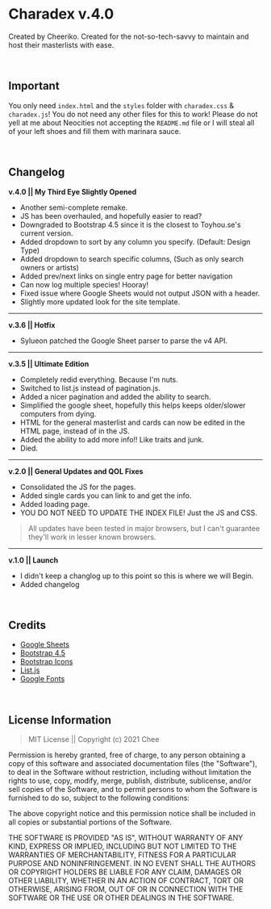 # Charadex v.4.0

Created by Cheeriko. Created for the not-so-tech-savvy to maintain and host their masterlists with ease.

 
## Important

You only need `index.html` and the `styles` folder with `charadex.css` & `charadex.js`! You do not need any other files for this to work! Please do not yell at me about Neocities not accepting the `README.md` file or I will steal all of your left shoes and fill them with marinara sauce.

 
## Changelog

**v.4.0 || My Third Eye Slightly Opened**

- Another semi-complete remake.
- JS has been overhauled, and hopefully easier to read?
- Downgraded to Bootstrap 4.5 since it is the closest to Toyhou.se's current version.
- Added dropdown to sort by any column you specify. (Default: Design Type)
- Added dropdown to search specific columns, (Such as only search owners or artists)
- Added prev/next links on single entry page for better navigation
- Can now log multiple species! Hooray!
- Fixed issue where Google Sheets would not output JSON with a header.
- Slightly more updated look for the site template.

---

**v.3.6 || Hotfix**

- Sylueon patched the Google Sheet parser to parse the v4 API.

---

**v.3.5 || Ultimate Edition**

- Completely redid everything. Because I'm nuts.
- Switched to list.js instead of pagination.js.
- Added a nicer pagination and added the ability to search.
- Simplified the google sheet, hopefully this helps keeps older/slower computers from dying.
- HTML for the general masterlist and cards can now be edited in the HTML page, instead of in the JS.
- Added the ability to add more info!! Like traits and junk.
- Died.

---

**v.2.0 || General Updates and QOL Fixes**

- Consolidated the JS for the pages.
- Added single cards you can link to and get the info.
- Added loading page.
- YOU DO NOT NEED TO UPDATE THE INDEX FILE! Just the JS and CSS.
> All updates have been tested in major browsers, but I can't guarantee they'll work in lesser known browsers.

---

**v.1.0 || Launch**

- I didn't keep a changlog up to this point so this is where we will Begin.
- Added changelog

 
## Credits

- [Google Sheets](https://docs.google.com/spreadsheets/u/0/)
- [Bootstrap 4.5](https://getbootstrap.com/docs/4.5/getting-started/introduction/)
- [Bootstrap Icons](https://icons.getbootstrap.com/)
- [List.js](https://listjs.com/)
- [Google Fonts](https://fonts.google.com/)

 
## License Information

> MIT License || Copyright (c) 2021 Chee

Permission is hereby granted, free of charge, to any person obtaining a copy of this software and associated documentation files (the "Software"), to deal in the Software without restriction, including without limitation the rights to use, copy, modify, merge, publish, distribute, sublicense, and/or sell copies of the Software, and to permit persons to whom the Software is furnished to do so, subject to the following conditions:

The above copyright notice and this permission notice shall be included in all copies or substantial portions of the Software.

THE SOFTWARE IS PROVIDED "AS IS", WITHOUT WARRANTY OF ANY KIND, EXPRESS OR IMPLIED, INCLUDING BUT NOT LIMITED TO THE WARRANTIES OF MERCHANTABILITY, FITNESS FOR A PARTICULAR PURPOSE AND NONINFRINGEMENT. IN NO EVENT SHALL THE AUTHORS OR COPYRIGHT HOLDERS BE LIABLE FOR ANY CLAIM, DAMAGES OR OTHER LIABILITY, WHETHER IN AN ACTION OF CONTRACT, TORT OR OTHERWISE, ARISING FROM, OUT OF OR IN CONNECTION WITH THE SOFTWARE OR THE USE OR OTHER DEALINGS IN THE SOFTWARE.